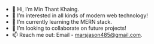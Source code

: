 - 👋 Hi, I’m Min Thant Khaing.
- 👀 I’m interested in all kinds of modern web technology!
- 🌱 I’m currently learning the MERN stack.
- 💞️ I’m looking to collaborate on future projects!
- 📫 Reach me out: Email - marsjason485@gmail.com.
<!---
JasontheOmnivorous/JasontheOmnivorous is a ✨ special ✨ repository because its `README.md` (this file) appears on your GitHub profile.
You can click the Preview link to take a look at your changes.
--->

